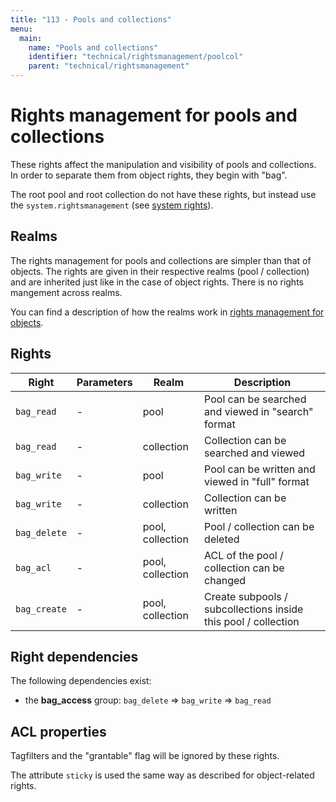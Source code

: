 ```yaml
---
title: "113 - Pools and collections"
menu:
  main:
    name: "Pools and collections"
    identifier: "technical/rightsmanagement/poolcol"
    parent: "technical/rightsmanagement"
---
```

# Rights management for pools and collections

These rights affect the manipulation and visibility of pools and collections. In order to separate them from object rights, they begin with "bag".

The root pool and root collection do not have these rights, but instead use the `system.rightsmanagement` (see [system rights](/en/technical/rightsmanagement/system)).

## Realms

The rights management for pools and collections are simpler than that of objects. The rights are given in their respective
realms (pool / collection) and are inherited just like in the case of object rights. There is no rights mangement across realms.

You can find a description of how the realms work in [rights management for objects](/en/technical/rightsmanagement/objects).


## Rights

| Right             | Parameters               | Realm            |   Description        |
|-------------------|--------------------------|------------------|----------------------|
|`bag_read`         | -                        | pool             | Pool can be searched and viewed in "search" format |
|`bag_read`         | -                        | collection       | Collection can be searched and viewed |
|`bag_write`        | -                        | pool             | Pool can be written and viewed in "full" format |
|`bag_write`        | -                        | collection       | Collection can be written |
|`bag_delete`       | -                        | pool, collection | Pool / collection can be deleted     |
|`bag_acl`          | -                        | pool, collection | ACL of the pool / collection can be changed |
|`bag_create`       | -                        | pool, collection | Create subpools / subcollections inside this pool / collection |

## Right dependencies

The following dependencies exist:

- the **bag_access** group: `bag_delete` &#8658; `bag_write` &#8658; `bag_read`

## ACL properties

Tagfilters and the "grantable" flag will be ignored by these rights.

The attribute `sticky` is used the same way as described for object-related rights.
